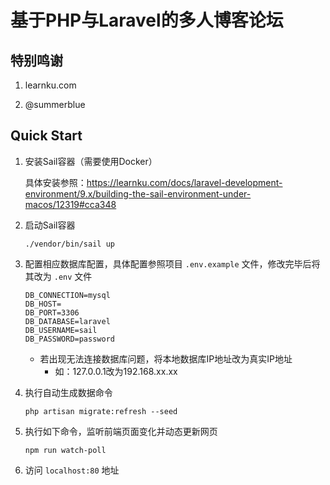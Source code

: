 # 基于PHP与Laravel的多人博客论坛

## 特别鸣谢

1. learnku.com

2. @summerblue

## Quick Start

1.   安装Sail容器（需要使用Docker）

     具体安装参照：https://learnku.com/docs/laravel-development-environment/9.x/building-the-sail-environment-under-macos/12319#cca348

2.   启动Sail容器

     ```
     ./vendor/bin/sail up
     ```

3.   配置相应数据库配置，具体配置参照项目 `.env.example` 文件，修改完毕后将其改为 `.env` 文件

     ```
     DB_CONNECTION=mysql
     DB_HOST=
     DB_PORT=3306
     DB_DATABASE=laravel
     DB_USERNAME=sail
     DB_PASSWORD=password
     ```

     -   若出现无法连接数据库问题，将本地数据库IP地址改为真实IP地址
         -   如：127.0.0.1改为192.168.xx.xx

4.   执行自动生成数据命令

     ```
     php artisan migrate:refresh --seed  
     ```
     
5.   执行如下命令，监听前端页面变化并动态更新网页

     ```
     npm run watch-poll
     ```

6.   访问 `localhost:80` 地址
